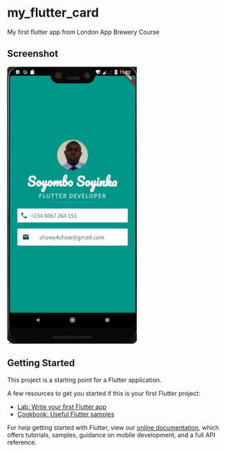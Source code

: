 # my_flutter_card

My first flutter app from London App Brewery Course

## Screenshot
<img src= "https://github.com/ShowYoungg/my_flutter_card/blob/master/flutter%20business%20card.PNG" width="300"/>

## Getting Started

This project is a starting point for a Flutter application.

A few resources to get you started if this is your first Flutter project:

- [Lab: Write your first Flutter app](https://flutter.dev/docs/get-started/codelab)
- [Cookbook: Useful Flutter samples](https://flutter.dev/docs/cookbook)

For help getting started with Flutter, view our
[online documentation](https://flutter.dev/docs), which offers tutorials,
samples, guidance on mobile development, and a full API reference.
